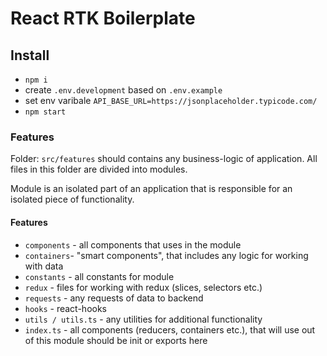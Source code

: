 # React RTK Boilerplate

## Install

- `npm i`
- create `.env.development` based on `.env.example`
- set env varibale `API_BASE_URL=https://jsonplaceholder.typicode.com/`
- `npm start`

### Features

Folder: `src/features` should contains any business-logic of application. All files in this folder are divided into modules.

Module is an isolated part of an application that is responsible for an isolated piece of functionality.

#### Features

- `components` - all components that uses in the module
- `containers`- "smart components", that includes any logic for working with data
- `constants` - all constants for module
- `redux` - files for working with redux (slices, selectors etc.)
- `requests` - any requests of data to backend
- `hooks` - react-hooks
- `utils / utils.ts` - any utilities for additional functionality
- `index.ts` - all components (reducers, containers etc.), that will use out of this module should be init or exports here
